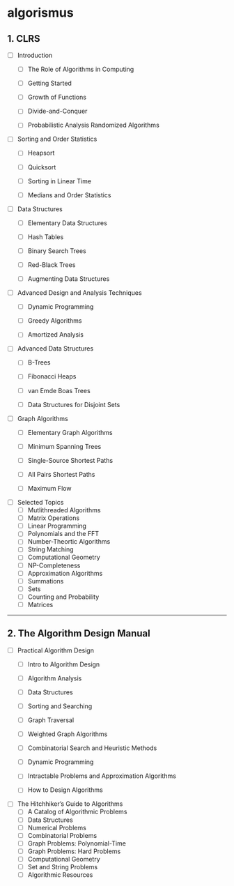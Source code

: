 # algorismus

## 1. CLRS

- [ ] Introduction
  - [ ] The Role of Algorithms in Computing
  - [ ] Getting Started
  - [ ] Growth of Functions
  - [ ] Divide-and-Conquer
  - [ ] Probabilistic Analysis Randomized Algorithms


- [ ] Sorting and Order Statistics
  - [ ] Heapsort
  - [ ] Quicksort
  - [ ] Sorting in Linear Time
  - [ ] Medians and Order Statistics


- [ ] Data Structures   
  - [ ] Elementary Data Structures
  - [ ] Hash Tables
  - [ ] Binary Search Trees
  - [ ] Red-Black Trees
  - [ ] Augmenting Data Structures


- [ ] Advanced Design and Analysis Techniques
  - [ ] Dynamic Programming
  - [ ] Greedy Algorithms
  - [ ] Amortized Analysis


- [ ] Advanced Data Structures
  - [ ] B-Trees
  - [ ] Fibonacci Heaps
  - [ ] van Emde Boas Trees
  - [ ] Data Structures for Disjoint Sets


- [ ] Graph Algorithms
  - [ ] Elementary Graph Algorithms
  - [ ] Minimum Spanning Trees
  - [ ] Single-Source Shortest Paths
  - [ ] All Pairs Shortest Paths
  - [ ] Maximum Flow


- [ ] Selected Topics
  - [ ] Mutlithreaded Algorithms
  - [ ] Matrix Operations
  - [ ] Linear Programming
  - [ ] Polynomials and the FFT
  - [ ] Number-Theortic Algorithms
  - [ ] String Matching
  - [ ] Computational Geometry
  - [ ] NP-Completeness
  - [ ] Approximation Algorithms
  - [ ] Summations
  - [ ] Sets
  - [ ] Counting and Probability
  - [ ] Matrices

________________________________________________________________________________


## 2.  The Algorithm Design Manual

- [ ] Practical Algorithm Design
  - [ ] Intro to Algorithm Design
  - [ ] Algorithm Analysis
  - [ ] Data Structures
  - [ ] Sorting and Searching
  - [ ] Graph Traversal
  - [ ] Weighted Graph Algorithms
  - [ ] Combinatorial Search and Heuristic Methods
  - [ ] Dynamic Programming
  - [ ] Intractable Problems and Approximation Algorithms
  - [ ] How to Design Algorithms


- [ ] The Hitchhiker’s Guide to Algorithms
  - [ ] A Catalog of Algorithmic Problems
  - [ ] Data Structures
  - [ ] Numerical Problems
  - [ ] Combinatorial Problems
  - [ ] Graph Problems: Polynomial-Time
  - [ ] Graph Problems: Hard Problems
  - [ ] Computational Geometry
  - [ ] Set and String Problems
  - [ ] Algorithmic Resources
